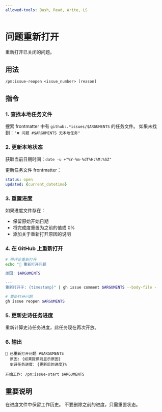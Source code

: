 ```yaml
---
allowed-tools: Bash, Read, Write, LS
---
```


# 问题重新打开

重新打开已关闭的问题。

## 用法
```
/pm:issue-reopen <issue_number> [reason]
```

## 指令

### 1. 查找本地任务文件

搜索 frontmatter 中有 `github:.*issues/$ARGUMENTS` 的任务文件。
如果未找到：`"❌ 问题 #$ARGUMENTS 无本地任务"`

### 2. 更新本地状态

获取当前日期时间：`date -u +"%Y-%m-%dT%H:%M:%SZ"`

更新任务文件 frontmatter：
```yaml
status: open
updated: {current_datetime}
```

### 3. 重置进度

如果进度文件存在：
- 保留原始开始日期
- 将完成度重置为之前的值或 0%
- 添加关于重新打开原因的说明

### 4. 在 GitHub 上重新打开

```bash
# 带评论重新打开
echo "🔄 重新打开问题

原因: $ARGUMENTS

---
重新打开于: {timestamp}" | gh issue comment $ARGUMENTS --body-file -

# 重新打开问题
gh issue reopen $ARGUMENTS
```

### 5. 更新史诗任务进度

重新计算史诗任务进度，此任务现在再次开放。

### 6. 输出

```
🔄 已重新打开问题 #$ARGUMENTS
  原因: {如果提供则显示原因}
  史诗任务进度: {更新后的进度}%
  
开始工作: /pm:issue-start $ARGUMENTS
```

## 重要说明

在进度文件中保留工作历史。
不要删除之前的进度，只需重置状态。